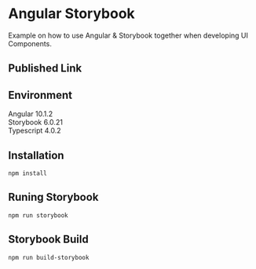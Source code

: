 # Angular Storybook

Example on how to use Angular & Storybook together when developing UI Components.  

## Published Link


## Environment

Angular 10.1.2  
Storybook 6.0.21  
Typescript 4.0.2  

## Installation

```
npm install
```

## Runing Storybook

```
npm run storybook
```

## Storybook Build

```
npm run build-storybook
```

